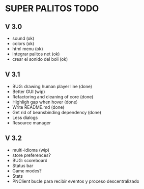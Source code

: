 SUPER PALITOS TODO
==================

V 3.0
-----
 - sound (ok)
 - colors (ok)
 - html menu (ok)
 - integrar palitos net (ok)
 - crear el sonido del boli (ok)
 
V 3.1
-----
 - BUG: drawing human player line (done)
 - Better GUI (wip)
 - Refactoring and cleaning of core (done)
 - Highligh gap when hover (done)
 - Write README.md (done)
 - Get rid of beansbinding dependency (done)
 - Less dialogs
 - Resource manager
  
V 3.2
-----
 - multi-idioma (wip)
 - store preferences?
 - BUG: scoreboard
 - Status bar
 - Game modes?
 - Stats
 - PNClient bucle para recibir eventos y proceso descentralizado
